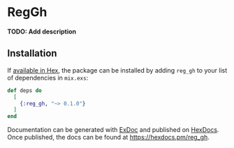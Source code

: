 # RegGh

**TODO: Add description**

## Installation

If [available in Hex](https://hex.pm/docs/publish), the package can be installed
by adding `reg_gh` to your list of dependencies in `mix.exs`:

```elixir
def deps do
  [
    {:reg_gh, "~> 0.1.0"}
  ]
end
```

Documentation can be generated with [ExDoc](https://github.com/elixir-lang/ex_doc)
and published on [HexDocs](https://hexdocs.pm). Once published, the docs can
be found at <https://hexdocs.pm/reg_gh>.

